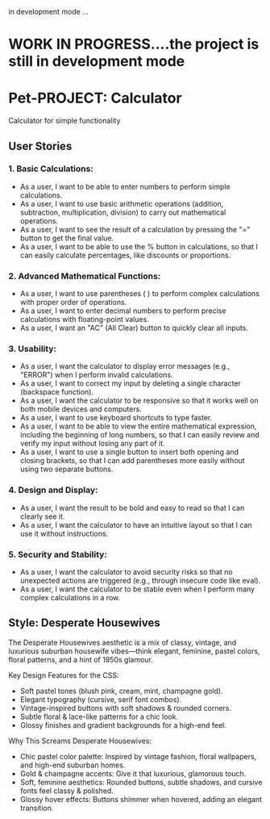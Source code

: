 in development mode ...

# WORK IN PROGRESS....the project is still in development mode

# Pet-PROJECT: Calculator
Calculator for simple functionality 

## User Stories

### 1. Basic Calculations:
- As a user, I want to be able to enter numbers to perform simple calculations.
- As a user, I want to use basic arithmetic operations (addition, subtraction, multiplication, division) to carry out mathematical operations.
- As a user, I want to see the result of a calculation by pressing the "=" button to get the final value.
- As a user, I want to be able to use the % button in calculations, so that I can easily calculate percentages, like discounts or proportions.

### 2. Advanced Mathematical Functions:
- As a user, I want to use parentheses ( ) to perform complex calculations with proper order of operations.
- As a user, I want to enter decimal numbers to perform precise calculations with floating-point values.
- As a user, I want an "AC" (All Clear) button to quickly clear all inputs.

### 3. Usability:
- As a user, I want the calculator to display error messages (e.g., "ERROR") when I perform invalid calculations.
- As a user, I want to correct my input by deleting a single character (backspace function).
- As a user, I want the calculator to be responsive so that it works well on both mobile devices and computers.
- As a user, I want to use keyboard shortcuts to type faster.
- As a user, I want to be able to view the entire mathematical expression, including the beginning of long numbers, so that I can easily review and verify my input without losing any part of it.
- As a user,
I want to use a single button to insert both opening and closing brackets,
so that I can add parentheses more easily without using two separate buttons.

### 4. Design and Display:
- As a user, I want the result to be bold and easy to read so that I can clearly see it.
- As a user, I want the calculator to have an intuitive layout so that I can use it without instructions.

### 5. Security and Stability:
- As a user, I want the calculator to avoid security risks so that no unexpected actions are triggered (e.g., through insecure code like eval).
- As a user, I want the calculator to be stable even when I perform many complex calculations in a row.

## Style: Desperate Housewives
The Desperate Housewives aesthetic is a mix of classy, vintage, and luxurious suburban housewife vibes—think elegant, feminine, pastel colors, floral patterns, and a hint of 1950s glamour.

Key Design Features for the CSS:
- Soft pastel tones (blush pink, cream, mint, champagne gold).
- Elegant typography (cursive, serif font combos).
- Vintage-inspired buttons with soft shadows & rounded corners.
- Subtle floral & lace-like patterns for a chic look.
- Glossy finishes and gradient backgrounds for a high-end feel.

Why This Screams Desperate Housewives:
- Chic pastel color palette: Inspired by vintage fashion, floral wallpapers, and high-end suburban homes.
- Gold & champagne accents: Give it that luxurious, glamorous touch.
- Soft, feminine aesthetics: Rounded buttons, subtle shadows, and cursive fonts feel classy & polished.
- Glossy hover effects: Buttons shimmer when hovered, adding an elegant transition.


